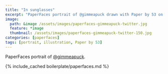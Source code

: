 ```yaml
---
title: "In sunglasses"
excerpt: "PaperFaces portrait of @gimmeapuck drawn with Paper by 53 on an iPad."
image: 
  path: &image /assets/images/paperfaces-gimmeapuck-twitter.jpg 
  feature: *image
  thumbnail: /assets/images/paperfaces-gimmeapuck-twitter-150.jpg
categories: [paperfaces]
tags: [portrait, illustration, Paper by 53]
---
```


PaperFaces portrait of [@gimmeapuck](https://twitter.com/gimmeapuck).

{% include_cached boilerplate/paperfaces.md %}
